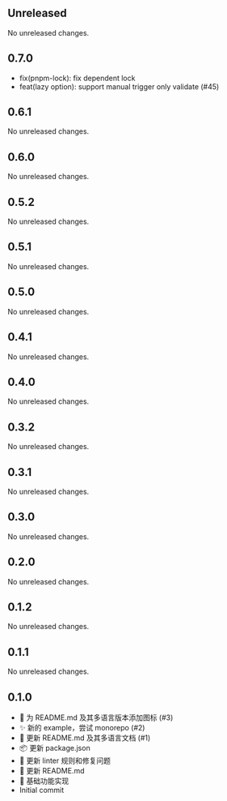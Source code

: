 ## Unreleased

No unreleased changes.

## 0.7.0

- fix(pnpm-lock): fix dependent lock
- feat(lazy option): support manual trigger only validate (#45)

## 0.6.1

No unreleased changes.

## 0.6.0

No unreleased changes.

## 0.5.2

No unreleased changes.

## 0.5.1

No unreleased changes.

## 0.5.0

No unreleased changes.

## 0.4.1

No unreleased changes.

## 0.4.0

No unreleased changes.

## 0.3.2

No unreleased changes.

## 0.3.1

No unreleased changes.

## 0.3.0

No unreleased changes.

## 0.2.0

No unreleased changes.

## 0.1.2

No unreleased changes.

## 0.1.1

No unreleased changes.

## 0.1.0

- 🍱 为 README.md 及其多语言版本添加图标 (#3)
- ✨ 新的 example，尝试 monorepo (#2)
- 📝 更新 README.md 及其多语言文档 (#1)
- 📦️ 更新 package.json
- 🚨 更新 linter 规则和修复问题
- 📝 更新 README.md
- :tada: 基础功能实现
- Initial commit
